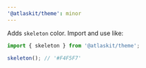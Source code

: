 ```yaml
---
'@atlaskit/theme': minor
---
```


Adds `skeleton` color.
Import and use like:

```js
import { skeleton } from '@atlaskit/theme';

skeleton(); // '#F4F5F7'
```
